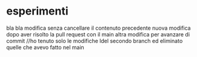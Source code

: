 # esperimenti
bla bla modifica senza cancellare il contenuto precedente
nuova modifica dopo aver risolto la pull request con il main
altra modifica per avanzare di commit
//ho tenuto solo le modifiche ldel secondo branch ed eliminato quelle che avevo fatto nel main

